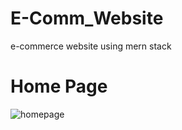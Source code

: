 # E-Comm_Website
e-commerce website using mern stack
# Home Page
![homepage](https://github.com/yashnikam18yn/E-Comm_Website/assets/108448644/22a63a75-f5e0-4479-9ba1-4b75c1138efb)
